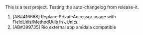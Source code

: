 This is a test project. Testing the auto-changelog from release-it.
  1. [AB#416668] Replace PrivateAccessor usage with FieldUtils/MethodUtils in JUnits.
  2. [AB#399735] Rio external app amidala compatible